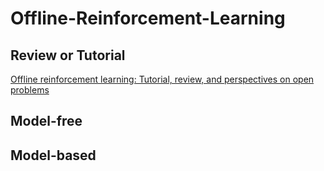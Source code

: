 # Offline-Reinforcement-Learning

## Review or Tutorial
[]()
[Offline reinforcement learning: Tutorial, review, and perspectives on open problems](https://arxiv.org/pdf/2005.01643.pdf)
## Model-free

## Model-based
